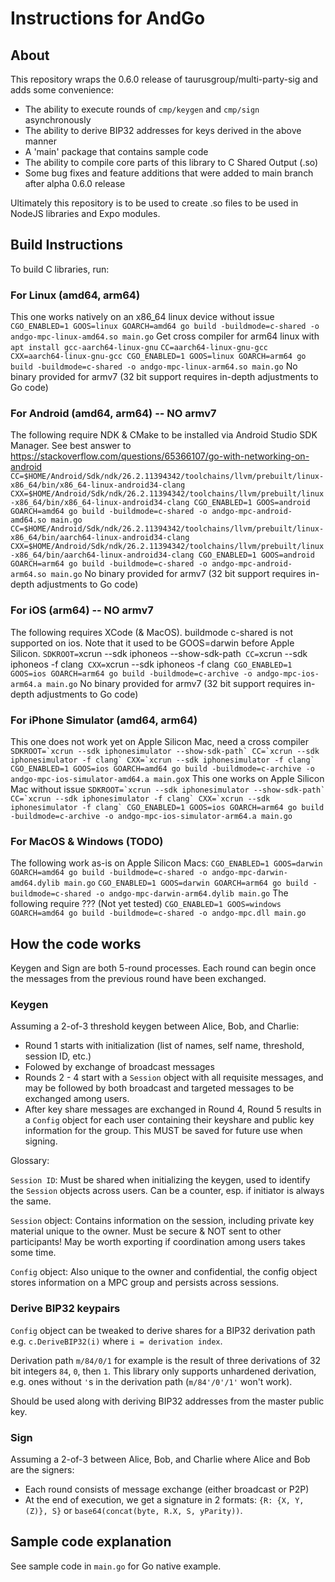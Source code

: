 # Instructions for AndGo

## About
This repository wraps the 0.6.0 release of taurusgroup/multi-party-sig and adds some convenience:

- The ability to execute rounds of `cmp/keygen` and `cmp/sign` asynchronously
- The ability to derive BIP32 addresses for keys derived in the above manner
- A 'main' package that contains sample code
- The ability to compile core parts of this library to C Shared Output (.so)
- Some bug fixes and feature additions that were added to main branch after alpha 0.6.0 release

Ultimately this repository is to be used to create .so files to be used in NodeJS libraries and Expo modules.

## Build Instructions
To build C libraries, run:

### For Linux (amd64, arm64)
This one works natively on an x86_64 linux device without issue
`CGO_ENABLED=1 GOOS=linux GOARCH=amd64 go build -buildmode=c-shared -o andgo-mpc-linux-amd64.so main.go`
Get cross compiler for arm64 linux with `apt install gcc-aarch64-linux-gnu`
`CC=aarch64-linux-gnu-gcc CXX=aarch64-linux-gnu-gcc CGO_ENABLED=1 GOOS=linux GOARCH=arm64 go build -buildmode=c-shared -o andgo-mpc-linux-arm64.so main.go`
No binary provided for armv7 (32 bit support requires in-depth adjustments to Go code)

### For Android (amd64, arm64) -- NO armv7
The following require NDK & CMake to be installed via Android Studio SDK Manager.
See best answer to https://stackoverflow.com/questions/65366107/go-with-networking-on-android
`CC=$HOME/Android/Sdk/ndk/26.2.11394342/toolchains/llvm/prebuilt/linux-x86_64/bin/x86_64-linux-android34-clang CXX=$HOME/Android/Sdk/ndk/26.2.11394342/toolchains/llvm/prebuilt/linux-x86_64/bin/x86_64-linux-android34-clang CGO_ENABLED=1 GOOS=android GOARCH=amd64 go build -buildmode=c-shared -o andgo-mpc-android-amd64.so main.go`
`CC=$HOME/Android/Sdk/ndk/26.2.11394342/toolchains/llvm/prebuilt/linux-x86_64/bin/aarch64-linux-android34-clang CXX=$HOME/Android/Sdk/ndk/26.2.11394342/toolchains/llvm/prebuilt/linux-x86_64/bin/aarch64-linux-android34-clang CGO_ENABLED=1 GOOS=android GOARCH=arm64 go build -buildmode=c-shared -o andgo-mpc-android-arm64.so main.go`
No binary provided for armv7 (32 bit support requires in-depth adjustments to Go code)

### For iOS (arm64) -- NO armv7
The following requires XCode (& MacOS). buildmode c-shared is not supported on ios.
Note that it used to be GOOS=darwin before Apple Silicon.
`SDKROOT=`xcrun --sdk iphoneos --show-sdk-path` CC=`xcrun --sdk iphoneos -f clang` CXX=`xcrun --sdk iphoneos -f clang` CGO_ENABLED=1 GOOS=ios GOARCH=arm64 go build -buildmode=c-archive -o andgo-mpc-ios-arm64.a main.go`
No binary provided for armv7 (32 bit support requires in-depth adjustments to Go code)

### For iPhone Simulator (amd64, arm64)
This one does not work yet on Apple Silicon Mac, need a cross compiler
``SDKROOT=`xcrun --sdk iphonesimulator --show-sdk-path` CC=`xcrun --sdk iphonesimulator -f clang` CXX=`xcrun --sdk iphonesimulator -f clang` CGO_ENABLED=1 GOOS=ios GOARCH=amd64 go build -buildmode=c-archive -o andgo-mpc-ios-simulator-amd64.a main.go``x
This one works on Apple Silicon Mac without issue
``SDKROOT=`xcrun --sdk iphonesimulator --show-sdk-path` CC=`xcrun --sdk iphonesimulator -f clang` CXX=`xcrun --sdk iphonesimulator -f clang` CGO_ENABLED=1 GOOS=ios GOARCH=arm64 go build -buildmode=c-archive -o andgo-mpc-ios-simulator-arm64.a main.go``

### For MacOS & Windows (TODO)
The following work as-is on Apple Silicon Macs:
`CGO_ENABLED=1 GOOS=darwin GOARCH=amd64 go build -buildmode=c-shared -o andgo-mpc-darwin-amd64.dylib main.go`
`CGO_ENABLED=1 GOOS=darwin GOARCH=arm64 go build -buildmode=c-shared -o andgo-mpc-darwin-arm64.dylib main.go`
The following require ??? (Not yet tested)
`CGO_ENABLED=1 GOOS=windows GOARCH=amd64 go build -buildmode=c-shared -o andgo-mpc.dll main.go`

## How the code works

Keygen and Sign are both 5-round processes. Each round can begin once the messages from the previous round have been exchanged.

### Keygen

Assuming a 2-of-3 threshold keygen between Alice, Bob, and Charlie:

- Round 1 starts with initialization (list of names, self name, threshold, session ID, etc.)
- Folowed by exchange of broadcast messages
- Rounds 2 - 4 start with a `Session` object with all requisite messages, and may be followed by both broadcast and targeted messages to be exchanged among users.
- After key share messages are exchanged in Round 4, Round 5 results in a `Config` object for each user containing their keyshare and public key information for the group. This MUST be saved for future use when signing.

Glossary:

`Session ID`: Must be shared when initializing the keygen, used to identify the `Session` objects across users. Can be a counter, esp. if initiator is always the same.

`Session` object: Contains information on the session, including private key material unique to the owner. Must be secure & NOT sent to other participants! May be worth exporting if coordination among users takes some time.

`Config` object: Also unique to the owner and confidential, the config object stores information on a MPC group and persists across sessions.

### Derive BIP32 keypairs

`Config` object can be tweaked to derive shares for a BIP32 derivation path e.g. `c.DeriveBIP32(i)` where `i = derivation index`.

Derivation path `m/84/0/1` for example is the result of three derivations of 32 bit integers `84`, `0`, then `1`. This library only supports unhardened derivation, e.g. ones without `'`s in the derivation path (`m/84'/0'/1'` won't work).

Should be used along with deriving BIP32 addresses from the master public key.

### Sign

Assuming a 2-of-3 between Alice, Bob, and Charlie where Alice and Bob are the signers:

- Each round consists of message exchange (either broadcast or P2P)
- At the end of execution, we get a signature in 2 formats: `{R: {X, Y, (Z)}, S}` or `base64(concat(byte, R.X, S, yParity))`.

## Sample code explanation

See sample code in `main.go` for Go native example.